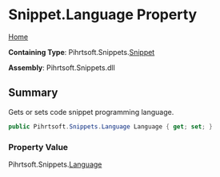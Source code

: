 # Snippet\.Language Property

[Home](../../../../README.md)

**Containing Type**: Pihrtsoft\.Snippets\.[Snippet](../README.md)

**Assembly**: Pihrtsoft\.Snippets\.dll

## Summary

Gets or sets code snippet programming language\.

```csharp
public Pihrtsoft.Snippets.Language Language { get; set; }
```

### Property Value

Pihrtsoft\.Snippets\.[Language](../../Language/README.md)

